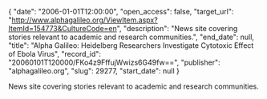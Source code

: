 {
  "date": "2006-01-01T12:00:00", 
  "open_access": false, 
  "target_url": "http://www.alphagalileo.org/ViewItem.aspx?ItemId=154773&CultureCode=en", 
  "description": "News site covering stories relevant to academic and research communities.", 
  "end_date": null, 
  "title": "Alpha Galileo: Heidelberg Researchers Investigate Cytotoxic Effect of Ebola Virus", 
  "record_id": "20060101T120000/FKo4z9FffujWwizs6G49fw==", 
  "publisher": "alphagalileo.org", 
  "slug": 29277, 
  "start_date": null
}

News site covering stories relevant to academic and research communities.